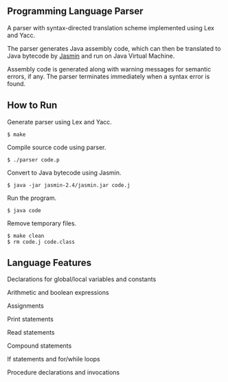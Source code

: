 ## Programming Language Parser
A parser with syntax-directed translation scheme implemented using Lex and Yacc.

The parser generates Java assembly code, which can then be translated to Java bytecode by [Jasmin](http://jasmin.sourceforge.net/) and run on Java Virtual Machine.

Assembly code is generated along with warning messages for semantic errors, if any. The parser terminates immediately when a syntax error is found.

## How to Run
Generate parser using Lex and Yacc.
```
$ make
```

Compile source code using parser.
```
$ ./parser code.p
```

Convert to Java bytecode using Jasmin.
```
$ java -jar jasmin-2.4/jasmin.jar code.j
```

Run the program.
```
$ java code
```

Remove temporary files.
```
$ make clean
$ rm code.j code.class
```

## Language Features
Declarations for global/local variables and constants

Arithmetic and boolean expressions

Assignments

Print statements

Read statements

Compound statements

If statements and for/while loops

Procedure declarations and invocations
